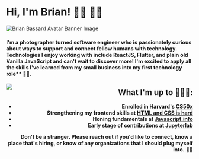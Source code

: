 # Hi, I'm Brian! 🕺🏿 👋🏿

![Brian Bassard Avatar Banner Image](https://live.staticflickr.com/65535/50164652607_aaed0b55c1_o.jpg)

#### I'm a photographer turned software engineer who is passionately curious about ways to support and connect fellow humans with technology. Technologies I enjoy working with include ReactJS, Flutter, and plain old Vanilla JavaScript and can't wait to discover more! I'm excited to apply all the skills I've learned from my small business into my first technology role\*\* ✊🏿.

<img align="left" src="https://live.staticflickr.com/65535/50164497051_477798f211_m.jpg">

<div style="text-align: right">

## What I'm up to 👨🏿‍💻:

-   **Enrolled in Harvard's [CS50x](https://cs50.harvard.edu/x/2020/)**
-   **Strengthening my frontend skills at [HTML and CSS is hard](https://www.internetingishard.com/html-and-css/introduction/)**
-   **Honing fundamentals at [Javascript.info](https://javascript.info/)**
-   **Early stage of contributions at [Jupyterlab](https://jupyter.org/)**

**Don't be a stranger. Please reach out if you'd like to connect, know a place that's hiring, or know of any organizations that I should plug myself into.** 👌🏿

</div>
